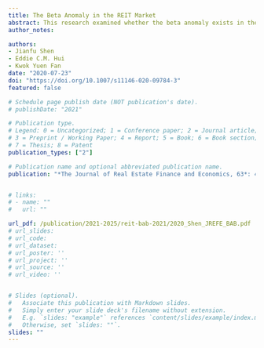 ```yaml
---
title: The Beta Anomaly in the REIT Market
abstract: This research examined whether the beta anomaly exists in the REIT market. By analysing a low-minus-high beta strategy and a betting-against-beta strategy in the REIT market, we find that high-beta REITs earn significantly lower risk-adjusted returns than low-beta REITs. This beta anomaly is only significant in the New REIT Era after 1993. The negative relationship between beta and REIT stock return does not disappear after taking into account some firm characteristics, suggesting that the beta anomaly in the REIT market is not driven by beta’s correlation with profitability, asset growth, lottery-like return or the skewness of stock returns. We find that institutional investors, whose portfolios increasingly contain a significant proportion of REITs, prefer the high-beta REITs. The exposure of institutional investors to high-beta REITs could explain the beta anomaly in the REIT market.
author_notes:

authors:
- Jianfu Shen
- Eddie C.M. Hui
- Kwok Yuen Fan
date: "2020-07-23"
doi: "https://doi.org/10.1007/s11146-020-09784-3"
featured: false

# Schedule page publish date (NOT publication's date).
# publishDate: "2021"

# Publication type.
# Legend: 0 = Uncategorized; 1 = Conference paper; 2 = Journal article;
# 3 = Preprint / Working Paper; 4 = Report; 5 = Book; 6 = Book section;
# 7 = Thesis; 8 = Patent
publication_types: ["2"]

# Publication name and optional abbreviated publication name.
publication: "*The Journal of Real Estate Finance and Economics, 63*: 414-436"


# links:
# - name: ""
#   url: ""

url_pdf: /publication/2021-2025/reit-bab-2021/2020_Shen_JREFE_BAB.pdf
# url_slides: 
# url_code: 
# url_dataset: 
# url_poster: ''
# url_project: ''
# url_source: ''
# url_video: ''


# Slides (optional).
#   Associate this publication with Markdown slides.
#   Simply enter your slide deck's filename without extension.
#   E.g. `slides: "example"` references `content/slides/example/index.md`.
#   Otherwise, set `slides: ""`.
slides: ""
---
```


